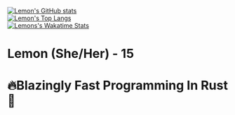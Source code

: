 [![Lemon's GitHub stats](https://github-readme-stats.vercel.app/api?username=LonnonjamesD&count_private=true&show_icons=true&theme=ayu-mirage)](https://github.com/anuraghazra/github-readme-stats)
<br/>
[![Lemon's Top Langs](https://github-readme-stats.vercel.app/api/top-langs/?username=LonnonjamesD&count_private=true&show_icons=true&theme=ayu-mirage&layout=compact&langs_count=10)](https://github.com/anuraghazra/github-readme-stats)
<br/>
[![Lemons's Wakatime Stats](https://github-readme-stats.vercel.app/api/wakatime?username=LemonjamesD&theme=ayu-mirage)](https://github.com/anuraghazra/github-readme-stats)

# Lemon (She/Her) - 15<br/>
# 🔥Blazingly Fast Programming In Rust🚀
